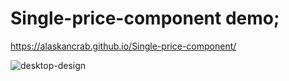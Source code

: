 # Single-price-component demo; 

https://alaskancrab.github.io/Single-price-component/


![desktop-design](https://github.com/AlaskanCrab/Single-price-component/assets/104378401/ad169d89-c03d-422d-8038-6f3e3e9019a1)
